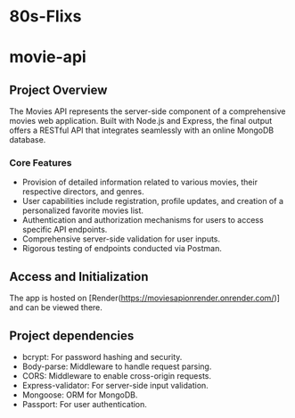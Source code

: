 # 80s-Flixs

# movie-api

## Project Overview

The Movies API represents the server-side component of a comprehensive movies web application. Built with Node.js and Express, the final output offers a RESTful API that integrates seamlessly with an online MongoDB database.

### Core Features

- Provision of detailed information related to various movies, their respective directors, and genres.
- User capabilities include registration, profile updates, and creation of a personalized favorite movies list.
- Authentication and authorization mechanisms for users to access specific API endpoints.
- Comprehensive server-side validation for user inputs.
- Rigorous testing of endpoints conducted via Postman.

## Access and Initialization

The app is hosted on [Render(https://moviesapionrender.onrender.com/)] and can be viewed there.

## Project dependencies

- bcrypt: For password hashing and security.
- Body-parse: Middleware to handle request parsing.
- CORS: Middleware to enable cross-origin requests.
- Express-validator: For server-side input validation.
- Mongoose: ORM for MongoDB.
- Passport: For user authentication.
